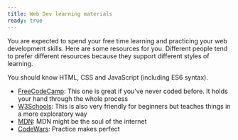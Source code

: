```yaml
---
title: Web Dev learning materials
ready: true
---
```


You are expected to spend your free time learning and practicing your web development skills. Here are some resources for you. Different people tend to prefer different resources because they support different styles of learning.

You should know HTML, CSS and JavaScript (including ES6 syntax).

- [FreeCodeCamp](https://www.freecodecamp.org/): This one is great if you've never coded before. It holds your hand through the whole process
- [W3Schools](https://www.w3schools.com/): This is also very friendly for beginners but teaches things in a more exploratory way
- [MDN](https://developer.mozilla.org/en-US/docs/Web/JavaScript/Guide): MDN might be the soul of the internet
- [CodeWars](https://www.codewars.com/): Practice makes perfect
